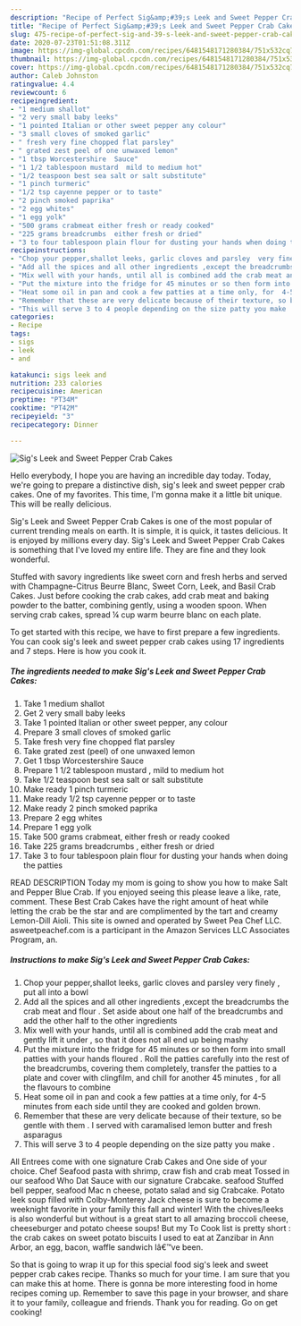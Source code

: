```yaml
---
description: "Recipe of Perfect Sig&amp;#39;s Leek and Sweet Pepper Crab Cakes"
title: "Recipe of Perfect Sig&amp;#39;s Leek and Sweet Pepper Crab Cakes"
slug: 475-recipe-of-perfect-sig-and-39-s-leek-and-sweet-pepper-crab-cakes
date: 2020-07-23T01:51:08.311Z
image: https://img-global.cpcdn.com/recipes/6481548171280384/751x532cq70/sigs-leek-and-sweet-pepper-crab-cakes-recipe-main-photo.jpg
thumbnail: https://img-global.cpcdn.com/recipes/6481548171280384/751x532cq70/sigs-leek-and-sweet-pepper-crab-cakes-recipe-main-photo.jpg
cover: https://img-global.cpcdn.com/recipes/6481548171280384/751x532cq70/sigs-leek-and-sweet-pepper-crab-cakes-recipe-main-photo.jpg
author: Caleb Johnston
ratingvalue: 4.4
reviewcount: 6
recipeingredient:
- "1 medium shallot"
- "2 very small baby leeks"
- "1 pointed Italian or other sweet pepper any colour"
- "3 small cloves of smoked garlic"
- " fresh very fine chopped flat parsley"
- " grated zest peel of one unwaxed lemon"
- "1 tbsp Worcestershire  Sauce"
- "1 1/2 tablespoon mustard  mild to medium hot"
- "1/2 teaspoon best sea salt or salt substitute"
- "1 pinch turmeric"
- "1/2 tsp cayenne pepper or to taste"
- "2 pinch smoked paprika"
- "2 egg whites"
- "1 egg yolk"
- "500 grams crabmeat either fresh or ready cooked"
- "225 grams breadcrumbs  either fresh or dried"
- "3 to four tablespoon plain flour for dusting your hands when doing the patties"
recipeinstructions:
- "Chop your pepper,shallot leeks, garlic cloves and parsley  very finely , put all into a bowl"
- "Add all the spices and all other ingredients ,except the breadcrumbs the crab meat and flour . Set aside about one half of the breadcrumbs and add the other half to the other ingredients"
- "Mix well with your hands, until all is combined add the crab meat and gently lift it under , so that it does not all end up being mashy"
- "Put the mixture into the fridge for 45 minutes or so then form into small patties with your hands floured  . Roll the patties carefully into the rest of the  breadcrumbs, covering them completely, transfer the patties to a plate and cover with clingfilm,  and chill for another 45 minutes , for all the flavours to combine"
- "Heat some oil in pan and cook a few patties at a time only, for  4-5 minutes from each side  until they are cooked and golden brown."
- "Remember that these are very delicate because of their texture, so be gentle with them . I served  with caramalised lemon butter and fresh asparagus"
- "This will serve 3 to 4 people depending on the size patty you make ."
categories:
- Recipe
tags:
- sigs
- leek
- and

katakunci: sigs leek and 
nutrition: 233 calories
recipecuisine: American
preptime: "PT34M"
cooktime: "PT42M"
recipeyield: "3"
recipecategory: Dinner

---
```



![Sig&#39;s Leek and Sweet Pepper Crab Cakes](https://img-global.cpcdn.com/recipes/6481548171280384/751x532cq70/sigs-leek-and-sweet-pepper-crab-cakes-recipe-main-photo.jpg)

Hello everybody, I hope you are having an incredible day today. Today, we're going to prepare a distinctive dish, sig&#39;s leek and sweet pepper crab cakes. One of my favorites. This time, I'm gonna make it a little bit unique. This will be really delicious.

Sig&#39;s Leek and Sweet Pepper Crab Cakes is one of the most popular of current trending meals on earth. It is simple, it is quick, it tastes delicious. It is enjoyed by millions every day. Sig&#39;s Leek and Sweet Pepper Crab Cakes is something that I've loved my entire life. They are fine and they look wonderful.

Stuffed with savory ingredients like sweet corn and fresh herbs and served with Champagne-Citrus Beurre Blanc, Sweet Corn, Leek, and Basil Crab Cakes. Just before cooking the crab cakes, add crab meat and baking powder to the batter, combining gently, using a wooden spoon. When serving crab cakes, spread ¼ cup warm beurre blanc on each plate.


To get started with this recipe, we have to first prepare a few ingredients. You can cook sig&#39;s leek and sweet pepper crab cakes using 17 ingredients and 7 steps. Here is how you cook it.

<!--inarticleads1-->

##### The ingredients needed to make Sig&#39;s Leek and Sweet Pepper Crab Cakes:

1. Take 1 medium shallot
1. Get 2 very small baby leeks
1. Take 1 pointed Italian or other sweet pepper, any colour
1. Prepare 3 small cloves of smoked garlic
1. Take  fresh very fine chopped flat parsley
1. Take  grated zest (peel) of one unwaxed lemon
1. Get 1 tbsp Worcestershire  Sauce
1. Prepare 1 1/2 tablespoon mustard , mild to medium hot
1. Take 1/2 teaspoon best sea salt or salt substitute
1. Make ready 1 pinch turmeric
1. Make ready 1/2 tsp cayenne pepper or to taste
1. Make ready 2 pinch smoked paprika
1. Prepare 2 egg whites
1. Prepare 1 egg yolk
1. Take 500 grams crabmeat, either fresh or ready cooked
1. Take 225 grams breadcrumbs , either fresh or dried
1. Take 3 to four tablespoon plain flour for dusting your hands when doing the patties


READ DESCRIPTION Today my mom is going to show you how to make Salt and Pepper Blue Crab. If you enjoyed seeing this please leave a like, rate, comment. These Best Crab Cakes have the right amount of heat while letting the crab be the star and are complimented by the tart and creamy Lemon-Dill Aioli. This site is owned and operated by Sweet Pea Chef LLC. asweetpeachef.com is a participant in the Amazon Services LLC Associates Program, an. 

<!--inarticleads2-->

##### Instructions to make Sig&#39;s Leek and Sweet Pepper Crab Cakes:

1. Chop your pepper,shallot leeks, garlic cloves and parsley  very finely , put all into a bowl
1. Add all the spices and all other ingredients ,except the breadcrumbs the crab meat and flour . Set aside about one half of the breadcrumbs and add the other half to the other ingredients
1. Mix well with your hands, until all is combined add the crab meat and gently lift it under , so that it does not all end up being mashy
1. Put the mixture into the fridge for 45 minutes or so then form into small patties with your hands floured  . Roll the patties carefully into the rest of the  breadcrumbs, covering them completely, transfer the patties to a plate and cover with clingfilm,  and chill for another 45 minutes , for all the flavours to combine
1. Heat some oil in pan and cook a few patties at a time only, for  4-5 minutes from each side  until they are cooked and golden brown.
1. Remember that these are very delicate because of their texture, so be gentle with them . I served  with caramalised lemon butter and fresh asparagus
1. This will serve 3 to 4 people depending on the size patty you make .


All Entrees come with one signature Crab Cakes and One side of your choice. Chef Seafood pasta with shrimp, craw fish and crab meat Tossed in our seafood Who Dat Sauce with our signature Crabcake. seafood Stuffed bell pepper, seafood Mac n cheese, potato salad and sig Crabcake. Potato leek soup filled with Colby-Monterey Jack cheese is sure to become a weeknight favorite in your family this fall and winter! With the chives/leeks is also wonderful but without is a great start to all amazing broccoli cheese, cheeseburger and potato cheese soups! But my To Cook list is pretty short : the crab cakes on sweet potato biscuits I used to eat at Zanzibar in Ann Arbor, an egg, bacon, waffle sandwich Iâ€™ve been. 

So that is going to wrap it up for this special food sig&#39;s leek and sweet pepper crab cakes recipe. Thanks so much for your time. I am sure that you can make this at home. There is gonna be more interesting food in home recipes coming up. Remember to save this page in your browser, and share it to your family, colleague and friends. Thank you for reading. Go on get cooking!
